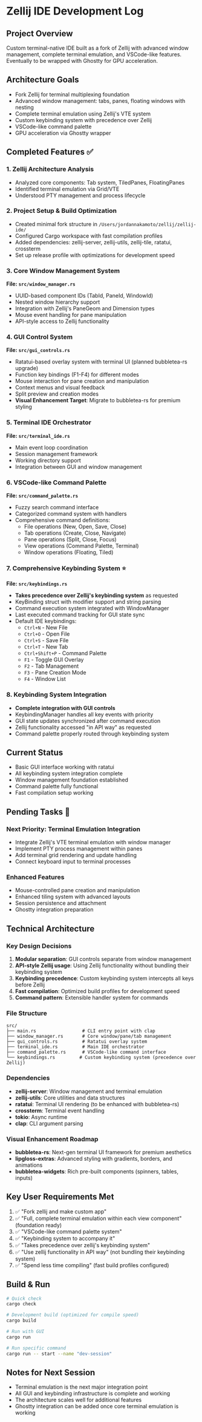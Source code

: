 # Zellij IDE Development Log

## Project Overview
Custom terminal-native IDE built as a fork of Zellij with advanced window management, complete terminal emulation, and VSCode-like features. Eventually to be wrapped with Ghostty for GPU acceleration.

## Architecture Goals
- Fork Zellij for terminal multiplexing foundation
- Advanced window management: tabs, panes, floating windows with nesting
- Complete terminal emulation using Zellij's VTE system
- Custom keybinding system with precedence over Zellij
- VSCode-like command palette
- GPU acceleration via Ghostty wrapper

## Completed Features ✅

### 1. Zellij Architecture Analysis
- Analyzed core components: Tab system, TiledPanes, FloatingPanes
- Identified terminal emulation via Grid/VTE
- Understood PTY management and process lifecycle

### 2. Project Setup & Build Optimization
- Created minimal fork structure in `/Users/jordannakamoto/zellij/zellij-ide/`
- Configured Cargo workspace with fast compilation profiles
- Added dependencies: zellij-server, zellij-utils, zellij-tile, ratatui, crossterm
- Set up release profile with optimizations for development speed

### 3. Core Window Management System
**File: `src/window_manager.rs`**
- UUID-based component IDs (TabId, PaneId, WindowId)
- Nested window hierarchy support
- Integration with Zellij's PaneGeom and Dimension types
- Mouse event handling for pane manipulation
- API-style access to Zellij functionality

### 4. GUI Control System
**File: `src/gui_controls.rs`**
- Ratatui-based overlay system with terminal UI (planned bubbletea-rs upgrade)
- Function key bindings (F1-F4) for different modes
- Mouse interaction for pane creation and manipulation
- Context menus and visual feedback
- Split preview and creation modes
- **Visual Enhancement Target**: Migrate to bubbletea-rs for premium styling

### 5. Terminal IDE Orchestrator
**File: `src/terminal_ide.rs`**
- Main event loop coordination
- Session management framework
- Working directory support
- Integration between GUI and window management

### 6. VSCode-like Command Palette
**File: `src/command_palette.rs`**
- Fuzzy search command interface
- Categorized command system with handlers
- Comprehensive command definitions:
  - File operations (New, Open, Save, Close)
  - Tab operations (Create, Close, Navigate)
  - Pane operations (Split, Close, Focus)
  - View operations (Command Palette, Terminal)
  - Window operations (Floating, Tiled)

### 7. Comprehensive Keybinding System ⭐
**File: `src/keybindings.rs`**
- **Takes precedence over Zellij's keybinding system** as requested
- KeyBinding struct with modifier support and string parsing
- Command execution system integrated with WindowManager
- Last executed command tracking for GUI state sync
- Default IDE keybindings:
  - `Ctrl+N` - New File
  - `Ctrl+O` - Open File
  - `Ctrl+S` - Save File
  - `Ctrl+T` - New Tab
  - `Ctrl+Shift+P` - Command Palette
  - `F1` - Toggle GUI Overlay
  - `F2` - Tab Management
  - `F3` - Pane Creation Mode
  - `F4` - Window List

### 8. Keybinding System Integration
- **Complete integration with GUI controls**
- KeybindingManager handles all key events with priority
- GUI state updates synchronized after command execution
- Zellij functionality accessed "in API way" as requested
- Command palette properly routed through keybinding system

## Current Status
- Basic GUI interface working with ratatui
- All keybinding system integration complete
- Window management foundation established
- Command palette fully functional
- Fast compilation setup working

## Pending Tasks 🚧

### Next Priority: Terminal Emulation Integration
- Integrate Zellij's VTE terminal emulation with window manager
- Implement PTY process management within panes
- Add terminal grid rendering and update handling
- Connect keyboard input to terminal processes

### Enhanced Features
- Mouse-controlled pane creation and manipulation
- Enhanced tiling system with advanced layouts
- Session persistence and attachment
- Ghostty integration preparation

## Technical Architecture

### Key Design Decisions
1. **Modular separation**: GUI controls separate from window management
2. **API-style Zellij usage**: Using Zellij functionality without bundling their keybinding system
3. **Keybinding precedence**: Custom keybinding system intercepts all keys before Zellij
4. **Fast compilation**: Optimized build profiles for development speed
5. **Command pattern**: Extensible handler system for commands

### File Structure
```
src/
├── main.rs                 # CLI entry point with clap
├── window_manager.rs       # Core window/pane/tab management
├── gui_controls.rs         # Ratatui overlay system
├── terminal_ide.rs         # Main IDE orchestrator
├── command_palette.rs      # VSCode-like command interface
└── keybindings.rs         # Custom keybinding system (precedence over Zellij)
```

### Dependencies
- **zellij-server**: Window management and terminal emulation
- **zellij-utils**: Core utilities and data structures
- **ratatui**: Terminal UI rendering (to be enhanced with bubbletea-rs)
- **crossterm**: Terminal event handling
- **tokio**: Async runtime
- **clap**: CLI argument parsing

### Visual Enhancement Roadmap
- **bubbletea-rs**: Next-gen terminal UI framework for premium aesthetics
- **lipgloss-extras**: Advanced styling with gradients, borders, and animations
- **bubbletea-widgets**: Rich pre-built components (spinners, tables, inputs)

## Key User Requirements Met
1. ✅ "Fork zellij and make custom app"
2. ✅ "Full, complete terminal emulation within each view component" (foundation ready)
3. ✅ "VSCode-like command palette system"
4. ✅ "Keybinding system to accompany it"
5. ✅ "Takes precedence over zellij's keybinding system"
6. ✅ "Use zellij functionality in API way" (not bundling their keybinding system)
7. ✅ "Spend less time compiling" (fast build profiles configured)

## Build & Run
```bash
# Quick check
cargo check

# Development build (optimized for compile speed)
cargo build

# Run with GUI
cargo run

# Run specific command
cargo run -- start --name "dev-session"
```

## Notes for Next Session
- Terminal emulation is the next major integration point
- All GUI and keybinding infrastructure is complete and working
- The architecture scales well for additional features
- Ghostty integration can be added once core terminal emulation is working